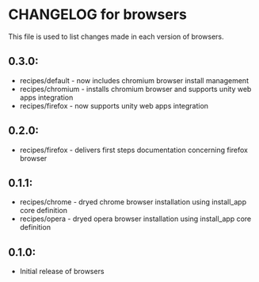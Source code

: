# CHANGELOG for browsers

This file is used to list changes made in each version of browsers.

## 0.3.0:

* recipes/default - now includes chromium browser install management
* recipes/chromium - installs chromium browser and supports unity web apps integration
* recipes/firefox - now supports unity web apps integration

## 0.2.0:

* recipes/firefox - delivers first steps documentation concerning firefox browser

## 0.1.1:

* recipes/chrome - dryed chrome browser installation using install_app core definition
* recipes/opera - dryed opera browser installation using install_app core definition

## 0.1.0:

* Initial release of browsers

